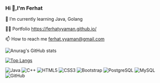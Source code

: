 ### Hi 👋,I'm Ferhat



🌱 I’m currently learning Java, Golang

👨‍💻 Portfolio https://ferhatyyaman.github.io/

📫 How to reach me ferhat.yyaman@gmail.com

  

![Anurag's GitHub stats](https://github-readme-stats.vercel.app/api?username=ferhatyyaman&show_icons=true&theme=dark)


[![Top Langs](https://github-readme-stats.vercel.app/api/top-langs/?username=ferhatyyaman&layout=compact)](https://github.com/anuraghazra/github-readme-stats)   



![Java](https://img.shields.io/badge/-java-E34A86?style=flat-square&logo=java)
![C++](https://img.shields.io/badge/-C++-00599C?style=flat-square&logo=c)
![HTML5](https://img.shields.io/badge/-HTML5-E34F26?style=flat-square&logo=html5&logoColor=white)
![CSS3](https://img.shields.io/badge/-CSS3-1572B6?style=flat-square&logo=css3)
![Bootstrap](https://img.shields.io/badge/-Bootstrap-563D7C?style=flat-square&logo=bootstrap)
![PostgreSQL](https://img.shields.io/badge/-PostgreSQL-336791?style=flat-square&logo=postgresql)
![MySQL](https://img.shields.io/badge/-MySQL-black?style=flat-square&logo=mysql)
![GitHub](https://img.shields.io/badge/-GitHub-181717?style=flat-square&logo=github)




